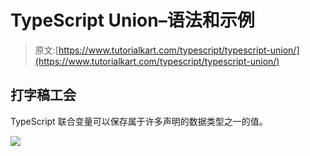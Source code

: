 # TypeScript Union–语法和示例

> 原文:[https://www.tutorialkart.com/typescript/typescript-union/](https://www.tutorialkart.com/typescript/typescript-union/)

## 打字稿工会

TypeScript 联合变量可以保存属于许多声明的数据类型之一的值。

[![](../Images/925da31b32d6bc3827932f6c8afb11bb.png)](https://www.tutorialkart.com/)
